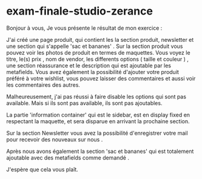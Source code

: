 # exam-finale-studio-zerance


Bonjour à vous,
Je vous présente le résultat de mon exercice : 

J'ai créé une page produit, qui contient les la section produit, newsletter et une section qui s'appelle 'sac et bananes' .
Sur la section produit vous pouvez voir les photos de produit en termes de maquettes. Vous voyez le titre, le(s) prix , nom de vendor, les differents options ( taille et couleur ) , une section réassurance et le description qui est ajoutable par les metafields.
Vous avez également la possibilité d'ajouter votre produit préféré à votre wishlist, vous pouvez laisser des commentaires et aussi voir les commentaires des autres.

Malheureusement, j'ai pas réussi à faire disable les options qui sont pas available. Mais si ils sont pas available, ils sont pas ajoutables.

La partie 'information container' qui est le sidebar, est en display fixed en respectant la maquette, et sera disparue en arrivant la prochaine section.

Sur la section Newsletter vous avez la possibilité d'enregistrer votre mail pour recevoir des nouveaux sur nous .

Après nous avons également la section 'sac et bananes' qui est totalement ajoutable avec des metafields comme demandé .

J'espère que cela vous plaît.
